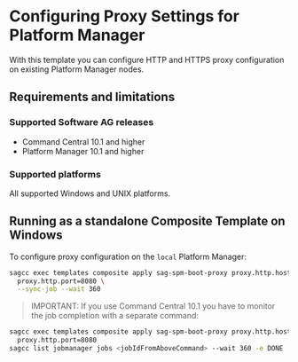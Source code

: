 <!-- Copyright 2013 - 2018 Software AG, Darmstadt, Germany and/or its licensors

   SPDX-License-Identifier: Apache-2.0

    Licensed under the Apache License, Version 2.0 (the "License");
    you may not use this file except in compliance with the License.
    You may obtain a copy of the License at

        http://www.apache.org/licenses/LICENSE-2.0

    Unless required by applicable law or agreed to in writing, software
    distributed under the License is distributed on an "AS IS" BASIS,
     WITHOUT WARRANTIES OR CONDITIONS OF ANY KIND, either express or implied.
     See the License for the specific language governing permissions and

     limitations under the License.                                                  

-->

# Configuring Proxy Settings for Platform Manager

With this template you can configure HTTP and HTTPS proxy configuration on existing Platform Manager nodes.

## Requirements and limitations

### Supported Software AG releases

* Command Central 10.1 and higher
* Platform Manager 10.1 and higher

### Supported platforms

All supported Windows and UNIX platforms.

## Running as a standalone Composite Template on Windows

To configure proxy configuration on the `local` Platform Manager:

```bash
sagcc exec templates composite apply sag-spm-boot-proxy proxy.http.host=proxyhost  \
  proxy.http.port=8080 \
  --sync-job --wait 360
```

> IMPORTANT: If you use Command Central 10.1 you have to monitor the job completion with a separate command:

```bash
sagcc exec templates composite apply sag-spm-boot-proxy proxy.http.host=proxyhost  \
  proxy.http.port=8080
sagcc list jobmanager jobs <jobIdFromAboveCommand> --wait 360 -e DONE
```